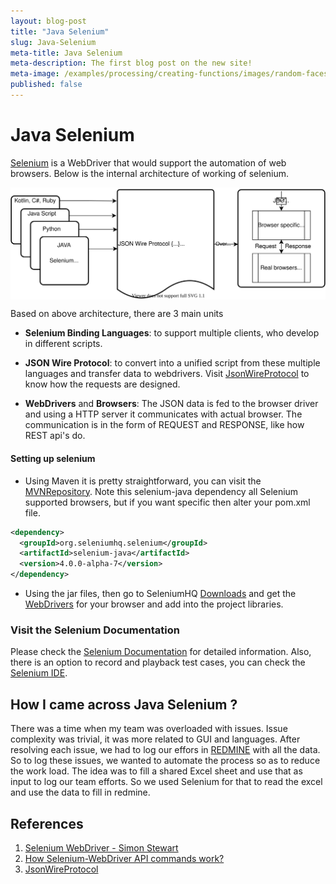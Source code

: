 ```yaml
---
layout: blog-post
title: "Java Selenium"
slug: Java-Selenium
meta-title: Java Selenium
meta-description: The first blog post on the new site!
meta-image: /examples/processing/creating-functions/images/random-faces-2.png
published: false
---
```


# Java Selenium
[Selenium](https://www.selenium.dev) is a WebDriver that would support the automation of web browsers. Below is the internal architecture of working of selenium.

<img src="/blog/images/blog_selenium_arch.svg" align="center" title="MainScreen">

Based on above architecture, there are 3 main units
- **Selenium Binding Languages**:  to support multiple clients, who develop in different scripts.

- **JSON Wire Protocol**: to convert into a unified script from these multiple languages and transfer data to webdrivers. Visit [JsonWireProtocol](https://github.com/SeleniumHQ/selenium/wiki/JsonWireProtocol) to know how the requests are designed.

- **WebDrivers** and **Browsers**: The JSON data is fed to the browser driver and using a HTTP server it communicates with actual browser. The communication is in the form of REQUEST and RESPONSE, like how REST api's do.

#### Setting up selenium
- Using Maven it is pretty straightforward, you can visit the [MVNRepository](https://mvnrepository.com/artifact/org.seleniumhq.selenium). Note this selenium-java dependency all Selenium supported browsers, but if you want specific then alter your pom.xml file.

```xml
<dependency>
  <groupId>org.seleniumhq.selenium</groupId>
  <artifactId>selenium-java</artifactId>
  <version>4.0.0-alpha-7</version>
</dependency>
```

- Using the jar files, then go to SeleniumHQ [Downloads](https://www.selenium.dev/downloads/) and get the [WebDrivers](https://www.selenium.dev/documentation/webdriver/) for your browser and add into the project libraries.

### Visit the Selenium Documentation

Please check the [Selenium Documentation](https://www.selenium.dev/documentation/) for detailed information. Also, there is an option to record and playback test cases, you can check the [Selenium IDE](https://www.selenium.dev/selenium-ide/).

## How I came across Java Selenium ?

There was a time when my team was overloaded with issues. Issue complexity was trivial, it was more related to GUI and languages. After resolving each issue, we had to log our effors in [REDMINE](https://www.redmine.org) with all the data. So to log these issues, we wanted to automate the process so as to reduce the work load. The idea was to fill a shared Excel sheet and use that as input to log our team efforts. So we used Selenium for that to read the excel and use the data to fill in redmine.

## References
1. [Selenium WebDriver - Simon Stewart](https://www.aosabook.org/en/selenium.html)
2. [How Selenium-WebDriver API commands work?](https://www.pawangaria.com/post/automation/how-selenium-webdriver-api-commands-work/)
3. [JsonWireProtocol](https://github.com/SeleniumHQ/selenium/wiki/JsonWireProtocol)